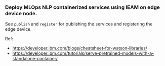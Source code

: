 ### Deploy MLOps NLP containerized services using IEAM on edge device node.

See `publish` and `register` for publishing the services and registering the edge device.

Ref: 
- https://developer.ibm.com/blogs/cheatsheet-for-watson-libraries/
- https://developer.ibm.com/tutorials/serve-pretrained-models-with-a-standalone-container/


